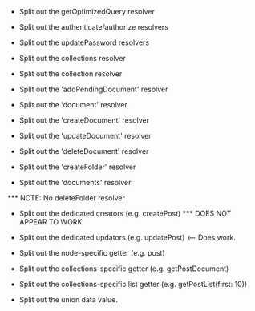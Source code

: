- Split out the getOptimizedQuery resolver

- Split out the authenticate/authorize resolvers
- Split out the updatePassword resolvers

- Split out the collections resolver 
- Split out the collection resolver
- Split out the 'addPendingDocument' resolver
- Split out the 'document' resolver
- Split out the 'createDocument' resolver
- Split out the 'updateDocument' resolver
- Split out the 'deleteDocument' resolver
- Split out the 'createFolder' resolver
- Split out the 'documents' resolver

*** NOTE: No deleteFolder resolver

- Split out the dedicated creators (e.g. createPost) *** DOES NOT APPEAR TO WORK
- Split out the dedicated updators (e.g. updatePost) <-- Does work.

- Split out the node-specific getter (e.g. post)
- Split out the collections-specific getter (e.g. getPostDocument)
- Split out the collections-specific list getter (e.g. getPostList(first: 10))

- Split out the union data value.
